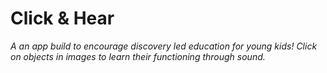 # Click & Hear
_A an app build to encourage discovery led education for young kids! Click on objects in images to learn their functioning through sound._
